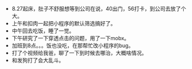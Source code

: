 +  8.27起床，肚子不舒服想等到公司在说，40出门，56打卡，到公司去放了个大。
+ 上午和扣肉一起把小程序的默认筛选搞好了。
+ 中午回去吃饭，睡了一觉。
+ 下午研究了一下穿透点击的问题，用了一下mobx。
+ 加班到8点。。。饭也没吃，在那帮忙改小程序的bug。
+ 打了个视频给我爸，聊了一下到时候去哪治，大概啥情况。
+ 和发狗打了会大乱斗。